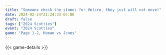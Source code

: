 ```yaml
---
title: "Someone check the stones for Velcro, they just will not move!"
date: 2024-02-24T21:24:33-05:00
draft: false
tags: ["2024 Scotties"]
event: "2024 Scotties"
game: "Page 1-2, Homan vs Jones"
---
```

{{< game-details >}}
<!--more-->

